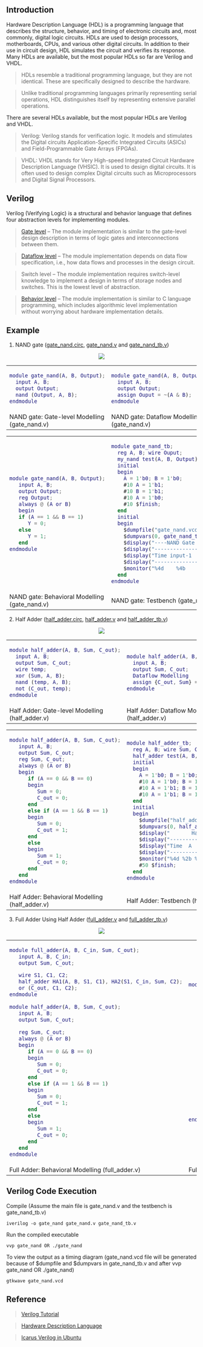 ## Introduction

Hardware Description Language (HDL) is a programming language that describes the structure, behavior, and timing of electronic circuits and, most commonly, digital logic circuits. HDLs are used to design processors, motherboards, CPUs, and various other digital circuits. In addition to their use in circuit design, HDL simulates the circuit and verifies its response. Many HDLs are available, but the most popular HDLs so far are Verilog and VHDL.

> HDLs resemble a traditional programming language, but they are not identical. These are specifically designed to describe the hardware.

> Unlike traditional programming languages primarily representing serial operations, HDL distinguishes itself by representing extensive parallel operations.

There are several HDLs available, but the most popular HDLs are Verilog and VHDL.
> Verilog: Verilog stands for verification logic. It models and stimulates the Digital circuits Application-Specific Integrated Circuits (ASICs) and Field-Programmable Gate Arrays (FPGAs).

> VHDL:  VHDL stands for Very High-speed Integrated Circuit Hardware Description Language (VHSIC). It is used to design digital circuits. It is often used to design complex Digital circuits such as Microprocessors and Digital Signal Processors.

## Verilog

Verilog (Verifying Logic) is a structural and behavior language that defines four abstraction levels for implementing modules.

> [Gate level](https://vlsiverify.com/verilog/gate-level-modeling/) – The module implementation is similar to the gate-level design description in terms of logic gates and interconnections between them.

> [Dataflow level](https://vlsiverify.com/verilog/data-flow-modeling/) – The module implementation depends on data flow specification, i.e., how data flows and processes in the design circuit.

> Switch level – The module implementation requires switch-level knowledge to implement a design in terms of storage nodes and switches. This is the lowest level of abstraction.

> [Behavior level](https://vlsiverify.com/verilog/behavioral-modeling/) – The module implementation is similar to C language programming, which includes algorithmic level implementation without worrying about hardware implementation details.

## Example
1. NAND gate ([gate_nand.circ](https://github.com/brcnitk/Teaching/blob/main/Verilog/Example/gate_nand.circ), [gate_nand.v](https://github.com/brcnitk/Teaching/blob/main/Verilog/Example/gate_nand.v) and [gate_nand_tb.v](https://github.com/brcnitk/Teaching/blob/main/Verilog/Example/gate_nand_tb.v))
   
<div align="center">
<img src="https://github.com/user-attachments/assets/466e154a-24a6-4690-aa9b-580bd835ecbf">
</div>

<table>
<tr>
<td>
  
```matlab
module gate_nand(A, B, Output);
  input A, B;
  output Output;
  nand (Output, A, B);
endmodule

```
</td>
<td>
  
```matlab
module gate_nand(A, B, Output);
  input A, B;
  output Output;
  assign Ouput = ~(A & B);
endmodule

```
</td>
</tr>
<tr>
<td>
NAND gate: Gate-level Modelling (gate_nand.v)
</td>
<td>
NAND gate: Dataflow Modelling (gate_nand.v)
</td>
</tr>
</table>

<table>
<tr>
<td>
  
```matlab
module gate_nand(A, B, Output);
   input A, B;
   output Output;
   reg Output;
   always @ (A or B)
   begin
   if (A == 1 && B == 1)
      Y = 0;
   else
      Y = 1;
   end
endmodule

```
</td>
<td>
  
```matlab
module gate_nand_tb;
  reg A, B; wire Ouput;
  my_nand test(A, B, Output);
  initial
  begin
    A = 1'b0; B = 1'b0;
    #10 A = 1'b1;
    #10 B = 1'b1;
    #10 A = 1'b0;
    #10 $finish;
  end
  initial
  begin
    $dumpfile("gate_nand.vcd");
    $dumpvars(0, gate_nand_tb);
    $display("----NAND Gate Truth Table----");
    $display("-----------------------------");
    $display("Time input-1  input-2  output");
    $display("-----------------------------");
    $monitor("%4d    %4b      %3b      %1b", $time, A, B, Output);
  end
endmodule

```
</td>
</tr>
<tr>
<td>
NAND gate: Behavioral Modelling (gate_nand.v)
</td>
<td>
NAND gate: Testbench (gate_nand_tb.v)
</td>
</tr>
</table>

2. Half Adder ([half_adder.circ](https://github.com/brcnitk/Teaching/blob/main/Verilog/Example/half_adder.circ), [half_adder.v](https://github.com/brcnitk/Teaching/blob/main/Verilog/Example/half_adder.v) and [half_adder_tb.v](https://github.com/brcnitk/Teaching/blob/main/Verilog/Example/half_adder_tb.v))

<div align="center">
<img src="https://github.com/user-attachments/assets/587c2f4b-debf-44cb-a0d2-080ca3aff9dd">
</div>

<table>
<tr>
<td>
  
```matlab
module half_adder(A, B, Sum, C_out);
  input A, B;
  output Sum, C_out;
  wire temp;
  xor (Sum, A, B);
  nand (temp, A, B);
  not (C_out, temp);
endmodule
```
</td>
<td>
  
```matlab
module half_adder(A, B, Sum, C_out);
  input A, B;
  output Sum, C_out;
  Dataflow Modelling
  assign {C_out, Sum} = A + B;
endmodule

```
</td>
</tr>
<tr>
<td>
Half Adder: Gate-level Modelling (half_adder.v)
</td>
<td>
Half Adder: Dataflow Modelling (half_adder.v)
</td>
</tr>
</table>


<table>
<tr>
<td>
  
```matlab
module half_adder(A, B, Sum, C_out);
   input A, B;
   output Sum, C_out;
   reg Sum, C_out;
   always @ (A or B)
   begin
      if (A == 0 && B == 0)
      begin
         Sum = 0;
         C_out = 0;
      end
      else if (A == 1 && B == 1)
      begin
         Sum = 0;
         C_out = 1;
      end
      else
      begin
         Sum = 1;
         C_out = 0;
      end
   end
endmodule

```
</td>
<td>
  
```matlab
module half_adder_tb;
  reg A, B; wire Sum, C_out;
  half_adder test(A, B, Sum, C_out);
  initial
  begin
    A = 1'b0; B = 1'b0;
    #10 A = 1'b0; B = 1'b1;
    #10 A = 1'b1; B = 1'b0;
    #10 A = 1'b1; B = 1'b1;
  end
  initial
  begin
    $dumpfile("half_adder.vcd");
    $dumpvars(0, half_adder_tb);
    $display("       Half Adder     ");
    $display("----------------------");
    $display("Time  A  B  Sum  Carry");
    $display("----------------------");
    $monitor("%4d %2b %2b %3b %5b", $time, A, B, Sum, C_out);
    #50 $finish;
  end
endmodule

```
</td>
</tr>
<tr>
<td>
Half Adder: Behavioral Modelling (half_adder.v)
</td>
<td>
Half Adder: Testbench (half_adder_tb.v)
</td>
</tr>
</table>

3. Full Adder Using Half Adder ([full_adder.v](https://github.com/brcnitk/Teaching/blob/main/Verilog/Example/full_adder.v) and [full_adder_tb.v](https://github.com/brcnitk/Teaching/blob/main/Verilog/Example/full_adder_tb.v))
   
<div align="center">
<img src="https://github.com/user-attachments/assets/e88f16f9-dc44-48c5-871c-9936c1706183">
</div>

<table>
<tr>
<td>
  
```matlab
module full_adder(A, B, C_in, Sum, C_out);
   input A, B, C_in;
   output Sum, C_out;	

   wire S1, C1, C2;
   half_adder HA1(A, B, S1, C1), HA2(S1, C_in, Sum, C2);
   or (C_out, C1, C2);
endmodule

module half_adder(A, B, Sum, C_out);
   input A, B;
   output Sum, C_out;

   reg Sum, C_out;
   always @ (A or B)
   begin
      if (A == 0 && B == 0)
      begin
         Sum = 0;
         C_out = 0;
      end 
      else if (A == 1 && B == 1)
      begin
         Sum = 0;
         C_out = 1;
      end
      else
      begin
         Sum = 1;
         C_out = 0;
      end
   end
endmodule
```
</td>
<td>
  
```matlab
module full_adder_tb;
   reg A, B, C_in; wire Sum, C_out;
   full_adder test(A, B, C_in, Sum, C_out);
   initial
   begin
      A = 1'b0; B = 1'b0; C_in = 1'b0;
      #10 A = 1'b1;
      #20 B = 1'b1;
      #30 A = 1'b0;
      #50 $finish;
   end
   initial 
   begin
      $dumpfile("full_adder.vcd");
      $dumpvars(0, full_adder_tb);
      $display("         Full Adder        ");
      $display("---------------------------");
      $display("Time A  B  C_in  Sum  Carry");
      $display("---------------------------");
      $monitor("%4d %b %2b %3b %5b %4b", $time, A, B, C_in, Sum, C_out);
   end
endmodule

```
</td>
</tr>
<tr>
<td>
Full Adder: Behavioral Modelling (full_adder.v)
</td>
<td>
Full Adder: Testbench (full_adder_tb.v)
</td>
</tr>
</table>

## Verilog Code Execution
Compile (Assume the main file is gate_nand.v and the testbench is gate_nand_tb.v)
```
iverilog -o gate_nand gate_nand.v gate_nand_tb.v
```
Run the compiled executable
```
vvp gate_nand OR ./gate_nand
```
To view the output as a timing diagram (gate_nand.vcd file will be generated because of $dumpfile and $dumpvars in gate_nand_tb.v and after vvp gate_nand OR ./gate_nand)
```
gtkwave gate_nand.vcd 
```

## Reference
> [Verilog Tutorial](https://www.chipverify.com/tutorials/verilog#google_vignette)

> [Hardware Description Language](https://www.geeksforgeeks.org/hardware-description-language/)

> [Icarus Verilog in Ubuntu](https://medium.com/@0xYori/installing-icarus-verilog-and-gtkwave-on-ubuntu-for-verilog-simulation-d6d31eee2096)
